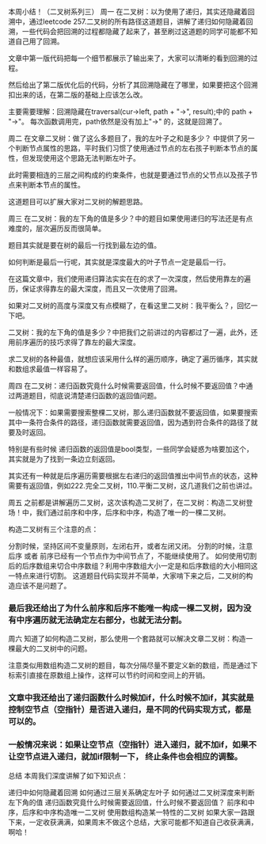 本周小结！（二叉树系列三）
周一
在二叉树：以为使用了递归，其实还隐藏着回溯中，通过leetcode 257.二叉树的所有路径这道题目，讲解了递归如何隐藏着回溯，一些代码会把回溯的过程都隐藏了起来了，甚至刷过这道题的同学可能都不知道自己用了回溯。

文章中第一版代码把每一个细节都展示了输出来了，大家可以清晰的看到回溯的过程。

然后给出了第二版优化后的代码，分析了其回溯隐藏在了哪里，如果要把这个回溯扣出来的话，在第二版的基础上应该怎么改。

主要需要理解：回溯隐藏在traversal(cur->left, path + "->", result);中的 path + "->"。 每次函数调用完，path依然是没有加上"->" 的，这就是回溯了。

周二
在文章二叉树：做了这么多题目了，我的左叶子之和是多少？ 中提供了另一个判断节点属性的思路，平时我们习惯了使用通过节点的左右孩子判断本节点的属性，但发现使用这个思路无法判断左叶子。

此时需要相连的三层之间构成的约束条件，也就是要通过节点的父节点以及孩子节点来判断本节点的属性。

这道题目可以扩展大家对二叉树的解题思路。

周三
在二叉树：我的左下角的值是多少？中的题目如果使用递归的写法还是有点难度的，层次遍历反而很简单。

题目其实就是要在树的最后一行找到最左边的值。

如何判断是最后一行呢，其实就是深度最大的叶子节点一定是最后一行。

在这篇文章中，我们使用递归算法实实在在的求了一次深度，然后使用靠左的遍历，保证求得靠左的最大深度，而且又一次使用了回溯。

如果对二叉树的高度与深度又有点模糊了，在看这里二叉树：我平衡么？，回忆一下吧。

二叉树：我的左下角的值是多少？中把我们之前讲过的内容都过了一遍，此外，还用前序遍历的技巧求得了靠左的最大深度。

求二叉树的各种最值，就想应该采用什么样的遍历顺序，确定了遍历循序，其实就和数组求最值一样容易了。

周四
在二叉树：递归函数究竟什么时候需要返回值，什么时候不要返回值？中通过两道题目，彻底说清楚递归函数的返回值问题。

一般情况下：如果需要搜索整棵二叉树，那么递归函数就不要返回值，如果要搜索其中一条符合条件的路径，递归函数就需要返回值，因为遇到符合条件的路径了就要及时返回。

特别是有些时候 递归函数的返回值是bool类型，一些同学会疑惑为啥要加这个，其实就是为了找到一条边立刻返回。

其实还有一种就是后序遍历需要根据左右递归的返回值推出中间节点的状态，这种需要有返回值，例如222.完全二叉树，110.平衡二叉树，这几道我们之前也讲过。

周五
之前都是讲解遍历二叉树，这次该构造二叉树了，在二叉树：构造二叉树登场！中，我们通过前序和中序，后序和中序，构造了唯一的一棵二叉树。

构造二叉树有三个注意的点：

分割时候，坚持区间不变量原则，左闭右开，或者左闭又闭。
分割的时候，注意后序 或者 前序已经有一个节点作为中间节点了，不能继续使用了。
如何使用切割后的后序数组来切合中序数组？利用中序数组大小一定是和后序数组的大小相同这一特点来进行切割。
这道题目代码实现并不简单，大家啃下来之后，二叉树的构造应该不是问题了。

### 最后我还给出了为什么前序和后序不能唯一构成一棵二叉树，因为没有中序遍历就无法确定左右部分，也就无法分割。

周六
知道了如何构造二叉树，那么使用一个套路就可以解决文章二叉树：构造一棵最大的二叉树中的问题。

注意类似用数组构造二叉树的题目，每次分隔尽量不要定义新的数组，而是通过下标索引直接在原数组上操作，这样可以节约时间和空间上的开销。

### 文章中我还给出了递归函数什么时候加if，什么时候不加if，其实就是控制空节点（空指针）是否进入递归，是不同的代码实现方式，都是可以的。

### 一般情况来说：如果让空节点（空指针）进入递归，就不加if，如果不让空节点进入递归，就加if限制一下， 终止条件也会相应的调整。

总结
本周我们深度讲解了如下知识点：

递归中如何隐藏着回溯
如何通过三层关系确定左叶子
如何通过二叉树深度来判断左下角的值
递归函数究竟什么时候需要返回值，什么时候不要返回值？
前序和中序，后序和中序构造唯一二叉树
使用数组构造某一特性的二叉树
如果大家一路跟下来，一定收获满满，如果周末不做这个总结，大家可能都不知道自己收获满满，啊哈！

